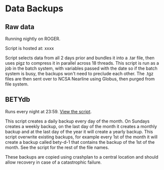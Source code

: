 # Data Backups

## Raw data

Running nightly on ROGER.

Script is hosted at: xxxx

Script selects data from all 2 days prior and bundles it into a .tar file, then uses pigz to compress it in parallel across 18 threads. This script is run as a job in the batch system, with variables passed with the date so if the batch system is busy, the backups won't need to preclude each other. The .tgz files are then sent over to NCSA Nearline using Globus, then purged from file system.

## BETYdb

Runs every night at 23:59.  [View the script](https://github.com/PecanProject/pecan/blob/master/scripts/backup.bety.sh).

This script creates a daily backup every day of the month. On Sundays creates a weekly backup, on the last day of the month it creates a monthly backup and at the last day of the year it will create a yearly backup. This script overwrite existing backups, for example every 1st of the month it will create a backup called bety-d-1 that contains the backup of the 1st of the month. See the script for the rest of the file names.

These backups are copied using crashplan to a central location and should allow recovery in case of a catastrophic failure.